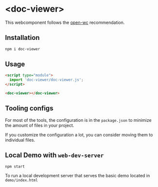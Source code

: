 # \<doc-viewer>

This webcomponent follows the [open-wc](https://github.com/open-wc/open-wc) recommendation.

## Installation

```bash
npm i doc-viewer
```

## Usage

```html
<script type="module">
  import 'doc-viewer/doc-viewer.js';
</script>

<doc-viewer></doc-viewer>
```



## Tooling configs

For most of the tools, the configuration is in the `package.json` to minimize the amount of files in your project.

If you customize the configuration a lot, you can consider moving them to individual files.

## Local Demo with `web-dev-server`

```bash
npm start
```

To run a local development server that serves the basic demo located in `demo/index.html`
